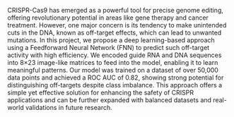 CRISPR-Cas9 has emerged as a powerful tool for precise genome editing, offering revolutionary potential in areas like gene therapy and cancer treatment. However, one major concern is its tendency to make unintended cuts in the DNA, known as off-target effects, which can lead to unwanted mutations. In this project, we propose a deep learning-based approach using a Feedforward Neural Network (FNN) to predict such off-target activity with high efficiency. We encoded guide RNA and DNA sequences into 8×23 image-like matrices to feed into the model, enabling it to learn meaningful patterns. Our model was trained on a dataset of over 50,000 data points and achieved a ROC AUC of 0.82, showing strong potential for distinguishing off-targets despite class imbalance. This approach offers a simple yet effective solution for enhancing the safety of CRISPR applications and can be further expanded with balanced datasets and real-world validations in future research.

